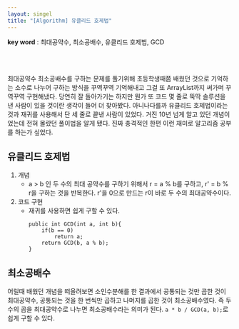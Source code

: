 ```yaml
---
layout: singel
title: "[Algorithm] 유클리드 호제법"
---
```


**key word** : 최대공약수, 최소공배수, 유클리드 호제법, GCD

<br><br>

최대공약수 최소공배수를 구하는 문제를 풀기위해 초등학생때쯤 배웠던 것으로 기억하는 소수로 나누어 구하는 방식을 꾸역꾸역 기억해내고 그걸 또 ArrayList까지 써가며 꾸역꾸역 구현해냈다. 당연히 잘 돌아가기는 하지만 뭔가 또 코드 몇 줄로 뚝딱 솔루션을 낸 사람이 있을 것이란 생각이 들어 더 찾아봤다. 아니나다를까 유클리드 호제법이라는 것과 재귀를 사용해서 단 세 줄로 끝낸 사람이 있었다. 거진 10년 넘게 알고 있던 개념이었는데 전혀 몰랐던 풀이법을 알게 됐다. 진짜 충격적인 한편 이런 재미로 알고리즘 공부를 하는가 싶었다.
<br>

## 유클리드 호제법

1. 개념
   - a > b 인 두 수의 최대 공약수를 구하기 위해서 r = a % b를 구하고, r' = b % r을 구하는 것을 반복한다. r'을 0으로 만드는 r이 바로 두 수의 최대공약수이다.
2. 코드 구현
   - 재귀를 사용하면 쉽게 구할 수 있다.
     ```
     public int GCD(int a, int b){
         if(b == 0)
             return a;
         return GCD(b, a % b);
     }
     ```

## 최소공배수

어릴때 배웠던 개념을 떠올려보면 소인수분해를 한 결과에서 공통되는 것만 곱한 것이 최대공약수, 공통되는 것을 한 번씩만 곱하고 나머지를 곱한 것이 최소공배수였다. 즉 두 수의 곱을 최대공약수로 나누면 최소공배수라는 의미가 된다.
`a * b / GCD(a, b);`로 쉽게 구할 수 있다.
